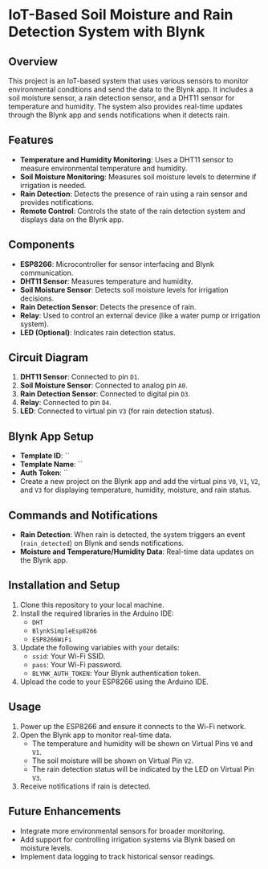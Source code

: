 # IoT-Based Soil Moisture and Rain Detection System with Blynk

## Overview
This project is an IoT-based system that uses various sensors to monitor environmental conditions and send the data to the Blynk app. It includes a soil moisture sensor, a rain detection sensor, and a DHT11 sensor for temperature and humidity. The system also provides real-time updates through the Blynk app and sends notifications when it detects rain.

## Features
- **Temperature and Humidity Monitoring**: Uses a DHT11 sensor to measure environmental temperature and humidity.
- **Soil Moisture Monitoring**: Measures soil moisture levels to determine if irrigation is needed.
- **Rain Detection**: Detects the presence of rain using a rain sensor and provides notifications.
- **Remote Control**: Controls the state of the rain detection system and displays data on the Blynk app.

## Components
- **ESP8266**: Microcontroller for sensor interfacing and Blynk communication.
- **DHT11 Sensor**: Measures temperature and humidity.
- **Soil Moisture Sensor**: Detects soil moisture levels for irrigation decisions.
- **Rain Detection Sensor**: Detects the presence of rain.
- **Relay**: Used to control an external device (like a water pump or irrigation system).
- **LED (Optional)**: Indicates rain detection status.

## Circuit Diagram
1. **DHT11 Sensor**: Connected to pin `D1`.
2. **Soil Moisture Sensor**: Connected to analog pin `A0`.
3. **Rain Detection Sensor**: Connected to digital pin `D3`.
4. **Relay**: Connected to pin `D4`.
5. **LED**: Connected to virtual pin `V3` (for rain detection status).

## Blynk App Setup
- **Template ID**: ``
- **Template Name**: ``
- **Auth Token**: ``
- Create a new project on the Blynk app and add the virtual pins `V0`, `V1`, `V2`, and `V3` for displaying temperature, humidity, moisture, and rain status.

## Commands and Notifications
- **Rain Detection**: When rain is detected, the system triggers an event (`rain_detected`) on Blynk and sends notifications.
- **Moisture and Temperature/Humidity Data**: Real-time data updates on the Blynk app.

## Installation and Setup
1. Clone this repository to your local machine.
2. Install the required libraries in the Arduino IDE:
   - `DHT`
   - `BlynkSimpleEsp8266`
   - `ESP8266WiFi`
3. Update the following variables with your details:
   - `ssid`: Your Wi-Fi SSID.
   - `pass`: Your Wi-Fi password.
   - `BLYNK_AUTH_TOKEN`: Your Blynk authentication token.
4. Upload the code to your ESP8266 using the Arduino IDE.

## Usage
1. Power up the ESP8266 and ensure it connects to the Wi-Fi network.
2. Open the Blynk app to monitor real-time data.
   - The temperature and humidity will be shown on Virtual Pins `V0` and `V1`.
   - The soil moisture will be shown on Virtual Pin `V2`.
   - The rain detection status will be indicated by the LED on Virtual Pin `V3`.
3. Receive notifications if rain is detected.

## Future Enhancements
- Integrate more environmental sensors for broader monitoring.
- Add support for controlling irrigation systems via Blynk based on moisture levels.
- Implement data logging to track historical sensor readings.
